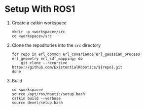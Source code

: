 Setup With ROS1
====

1. Create a catkin workspace
    ```shell
    mkdir -p <workspace>/src
    cd <workspace>/src
    ```
2. Clone the repositories into the `src` directory
    ```shell
    for repo in erl_common erl_covariance erl_gaussian_process erl_geometry erl_sdf_mapping; do
        git clone --recursive https://github.com/ExistentialRobotics/${repo}.git
    done
    ```
3. Build
    ```shell
    cd <workspace>
    source /opt/ros/noetic/setup.bash
    catkin build --verbose
    source devel/setup.bash
    ```
